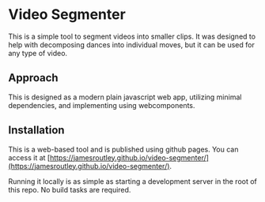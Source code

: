 # Video Segmenter

This is a simple tool to segment videos into smaller clips. It was designed to
help with decomposing dances into individual moves, but it can be used for any
type of video.

## Approach

This is designed as a modern plain javascript web app, utilizing minimal dependencies,
and implementing using webcomponents.

## Installation

This is a web-based tool and is published using github pages. You can access it
at [https://jamesroutley.github.io/video-segmenter/](https://jamesroutley.github.io/video-segmenter/).

Running it locally is as simple as starting a development server in the root of
this repo. No build tasks are required.
